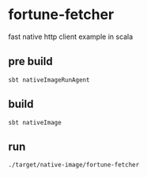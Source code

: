 # fortune-fetcher
fast native http client example in scala

## pre build
`sbt nativeImageRunAgent`

## build
`sbt nativeImage`

## run
`./target/native-image/fortune-fetcher`
